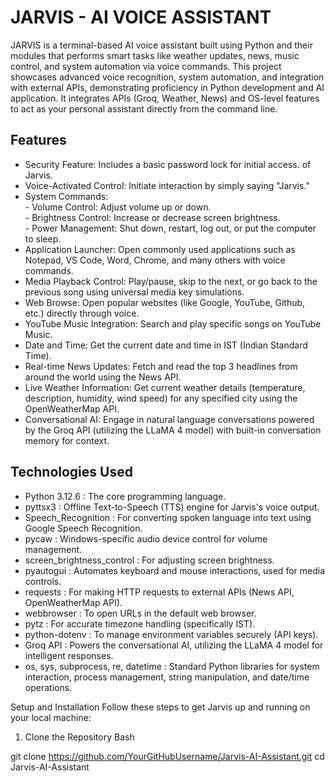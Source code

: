 # JARVIS - AI VOICE ASSISTANT
JARVIS is a terminal-based AI voice assistant built using Python and their modules that performs smart tasks like weather updates, news, music control, and system automation via voice commands.
This project showcases advanced voice recognition, system automation, and integration with external APIs, demonstrating proficiency in Python development and AI application.
It integrates APIs (Groq, Weather, News) and OS-level features to act as your personal assistant directly from the command line.

## Features
- Security Feature: Includes a basic password lock for initial access. of Jarvis.
- Voice-Activated Control: Initiate interaction by simply saying "Jarvis."
- System Commands:               
            - Volume Control: Adjust volume up or down.            
            - Brightness Control: Increase or decrease screen brightness.          
            - Power Management: Shut down, restart, log out, or put the computer to sleep.       
- Application Launcher: Open commonly used applications such as Notepad, VS Code, Word, Chrome, and many others with voice commands.
- Media Playback Control: Play/pause, skip to the next, or go back to the previous song using universal media key simulations. 
- Web Browse: Open popular websites (like Google, YouTube, Github, etc.) directly through voice. 
- YouTube Music Integration: Search and play specific songs on YouTube Music. 
- Date and Time: Get the current date and time in IST (Indian Standard Time). 
- Real-time News Updates: Fetch and read the top 3 headlines from around the world using the News API. 
- Live Weather Information: Get current weather details (temperature, description, humidity, wind speed) for any specified city using the OpenWeatherMap API. 
- Conversational AI: Engage in natural language conversations powered by the Groq API (utilizing the LLaMA 4 model) with built-in conversation memory for context.

## Technologies Used
- Python 3.12.6 : The core programming language.                                                
- pyttsx3 : Offline Text-to-Speech (TTS) engine for Jarvis's voice output.                                    
- Speech_Recognition : For converting spoken language into text using Google Speech Recognition.                                    
- pycaw : Windows-specific audio device control for volume management.                         
- screen_brightness_control : For adjusting screen brightness.                         
- pyautogui : Automates keyboard and mouse interactions, used for media controls.                         
- requests : For making HTTP requests to external APIs (News API, OpenWeatherMap API).                                     
- webbrowser : To open URLs in the default web browser.                                     
- pytz : For accurate timezone handling (specifically IST).                                     
- python-dotenv : To manage environment variables securely (API keys).                                     
- Groq API : Powers the conversational AI, utilizing the LLaMA 4 model for intelligent responses.                                    
- os, sys, subprocess, re, datetime : Standard Python libraries for system interaction, process management, string manipulation, and date/time operations.                                     


Setup and Installation
Follow these steps to get Jarvis up and running on your local machine:

1. Clone the Repository
Bash

git clone https://github.com/YourGitHubUsername/Jarvis-AI-Assistant.git
cd Jarvis-AI-Assistant
















